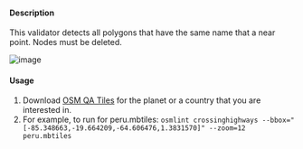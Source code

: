 #### Description

This validator detects all polygons that have the same name that a near point. Nodes must be deleted.  

![image](https://cloud.githubusercontent.com/assets/10425629/13934247/18cb19ca-ef7f-11e5-9429-f36dcec27611.png)

#### Usage

1. Download [OSM QA Tiles](https://osmlab.github.io/osm-qa-tiles/) for the planet or a country that you are interested in. 
2. For example, to run for peru.mbtiles: `osmlint crossinghighways --bbox="[-85.348663,-19.664209,-64.606476,1.3831570]" --zoom=12 peru.mbtiles`

